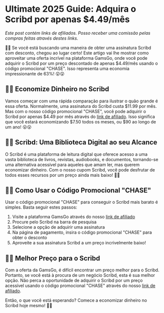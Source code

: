 # Ultimate 2025 Guide: Adquira o Scribd por apenas $4.49/mês

*Este post contém links de afiliados. Posso receber uma comissão pelas compras feitas através destes links.*

🚀🚀 Se você está buscando uma maneira de obter uma assinatura Scribd com desconto, chegou ao lugar certo! Este artigo vai lhe mostrar como aproveitar uma oferta incrível na plataforma GamsGo, onde você pode adquirir o Scribd por um preço descontado de apenas $4.49/mês usando o código promocional "CHASE". Isso representa uma economia impressionante de 63%! 😲😲

## 💸💸 Economize Dinheiro no Scribd

Vamos começar com uma rápida comparação para ilustrar o quão grande é essa oferta. Normalmente, uma assinatura do Scribd custa $11.99 por mês. Mas com o nosso código promocional "CHASE", você pode adquirir o Scribd por apenas $4.49 por mês através do [link de afiliado](https://www.gamsgo.com/partner/ykeX7B). Isso significa que você estará economizando $7.50 todos os meses, ou $90 ao longo de um ano! 😮😮

## 📘📘 Scribd: Uma Biblioteca Digital ao seu Alcance

O Scribd é uma plataforma de leitura digital que oferece acesso a uma vasta biblioteca de livros, revistas, audiobooks, e documentos, tornando-se uma alternativa acessível para aqueles que amam ler, mas querem economizar dinheiro. Com o nosso cupom Scribd, você pode desfrutar de todos esses recursos por um preço ainda mais baixo! 🥳🥳

## 🔑🔑 Como Usar o Código Promocional "CHASE"

Usar o código promocional "CHASE" para conseguir o Scribd mais barato é simples. Basta seguir estes passos:

1. Visite a plataforma GamsGo através do nosso [link de afiliado](https://www.gamsgo.com/partner/ykeX7B)
2. Procure pelo Scribd na barra de pesquisa
3. Selecione a opção de adquirir uma assinatura
4. Na página de pagamento, insira o código promocional "CHASE" para obter o desconto
5. Aproveite a sua assinatura Scribd a um preço incrivelmente baixo!

## 🎯🎯 Melhor Preço para o Scribd

Com a oferta da GamsGo, é difícil encontrar um preço melhor para o Scribd. Portanto, se você está à procura de um negócio Scribd, esta é sua melhor opção. Não perca a oportunidade de adquirir o Scribd por um preço acessível usando o código promocional "CHASE" através do nosso [link de afiliado](https://www.gamsgo.com/partner/ykeX7B).

Então, o que você está esperando? Comece a economizar dinheiro no Scribd hoje mesmo! 🎉🎉